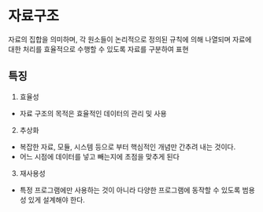 # 자료구조

자료의 집합을 의미하며, 각 원소들이 논리적으로 정의된 규칙에 의해 나열되며 자료에 대한 처리를 효율적으로 수행할 수 있도록 자료를 구분하여 표현

## 특징

1. 효율성

- 자료 구조의 목적은 효율적인 데이터의 관리 및 사용

2. 추상화

- 복잡한 자료, 모듈, 시스템 등으로 부터 핵심적인 개념만 간추려 내는 것이다.
- 어느 시점에 데이터를 넣고 빼는지에 초점을 맞추게 된다

3. 재사용성

- 특정 프로그램에만 사용하는 것이 아니라 다양한 프로그램에 동작할 수 있도록 범용성 있게 설계해야 한다.
